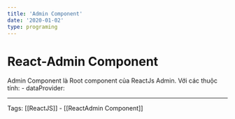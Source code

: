 ```yaml
---
title: 'Admin Component'
date: '2020-01-02'
type: programing
---
```


# React-Admin Component

Admin Component là Root component của ReactJs Admin. 
Với các thuộc tính:
	- dataProvider:
	
	 
---
Tags: [[ReactJS]] - [[ReactAdmin Component]]